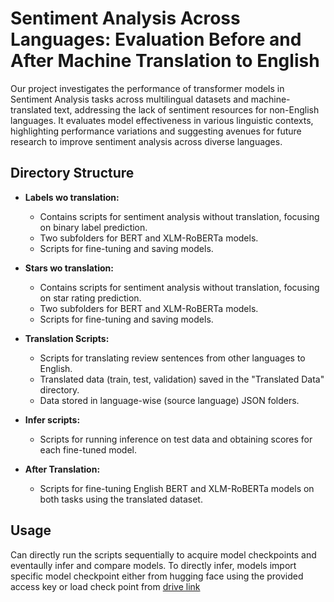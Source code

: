 # Sentiment Analysis Across Languages: Evaluation Before and After Machine Translation to English

Our project investigates the performance of transformer models in Sentiment Analysis tasks across multilingual datasets and machine-translated text, addressing the lack of sentiment resources for non-English languages. It evaluates model effectiveness in various linguistic contexts, highlighting performance variations and suggesting avenues for future research to improve sentiment analysis across diverse languages.

## Directory Structure

- **Labels wo translation:**
  - Contains scripts for sentiment analysis without translation, focusing on binary label prediction.
  - Two subfolders for BERT and XLM-RoBERTa models.
  - Scripts for fine-tuning and saving models.

- **Stars wo translation:**
  - Contains scripts for sentiment analysis without translation, focusing on star rating prediction.
  - Two subfolders for BERT and XLM-RoBERTa models.
  - Scripts for fine-tuning and saving models.

- **Translation Scripts:**
  - Scripts for translating review sentences from other languages to English.
  - Translated data (train, test, validation) saved in the "Translated Data" directory.
  - Data stored in language-wise (source language) JSON folders.

- **Infer scripts:**
  - Scripts for running inference on test data and obtaining scores for each fine-tuned model.

- **After Translation:**
  - Scripts for fine-tuning English BERT and XLM-RoBERTa models on both tasks using the translated dataset.

## Usage
Can directly run the scripts sequentially to acquire model checkpoints and eventaully infer and compare models.
To directly infer, models import specific model checkpoint either from hugging face using the provided access key or load check point from 
[drive link](https://drive.google.com/drive/folders/1R00drvoxtaUIxxDaJxbdy2yfBKd2mkQ5)
